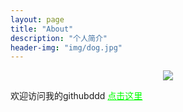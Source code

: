 ```yaml
---
layout: page
title: "About"
description: "个人简介"
header-img: "img/dog.jpg"
---
```



<center>
    <p><img src="http://7xlfkx.com1.z0.glb.clouddn.com/white2.jpg" align="center"></p>
</center>

欢迎访问我的githubddd <a href="https://github.com/dogloving" style="color:#00ff00">点击这里</a>





